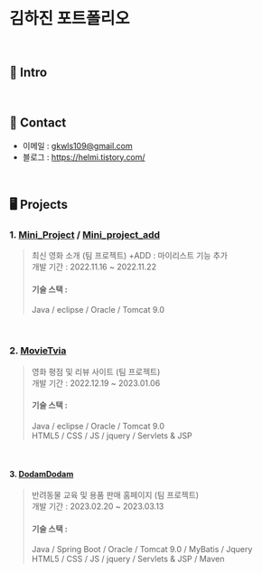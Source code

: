 # 김하진 포트폴리오

<br>

## 📌 Intro

<br>

## 📱 Contact
- 이메일 : gkwls109@gmail.com
- 블로그 : https://helmi.tistory.com/
</br>

## 🖥 Projects
### 1. [Mini_Project](https://github.com/helmijin/Mini_Project) / [Mini_project_add](https://github.com/helmijin/Mini_project_add)
> 최신 영화 소개 (팀 프로젝트) +ADD : 마이리스트 기능 추가   
> 개발 기간 : 2022.11.16 ~ 2022.11.22
>
> #### 기술 스택 :  
> Java / eclipse / Oracle / Tomcat 9.0

<br>

### 2. [MovieTvia](https://github.com/helmijin/MovieTVia)
> 영화 평점 및 리뷰 사이트 (팀 프로젝트)  
> 개발 기간 : 2022.12.19 ~ 2023.01.06
>
> #### 기술 스택 :  
> Java / eclipse / Oracle / Tomcat 9.0  
> HTML5 / CSS / JS / jquery / Servlets & JSP

<br>

#### 3. [DodamDodam](https://github.com/helmijin/DodamDodam)
> 반려동물 교육 및 용품 판매 홈페이지 (팀 프로젝트)  
> 개발 기간 : 2023.02.20 ~ 2023.03.13
>
> #### 기술 스택 :  
> Java / Spring Boot / Oracle / Tomcat 9.0 / MyBatis / Jquery   
> HTML5 / CSS / JS / jquery / Servlets & JSP / Maven
